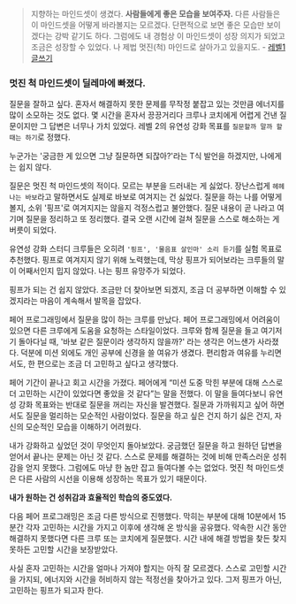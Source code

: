 > 지향하는 마인드셋이 생겼다. **사람들에게 좋은 모습을 보여주자.** 다른 사람들은 이 마인드셋을 어떻게 바라볼지는 모르겠다. 단편적으로 보면 좋은 모습만 보이겠다는 강박 같기도 하다. 그럼에도 내 경험상 이 마인드셋이 성장 의지가 되었고 조금은 성장할 수 있었다. 나 제법 멋진(척) 마인드로 살아가고 있을지도. - [레벨1 글쓰기](https://github.com/ay-eonii/woowa-writing/blob/main/level1.md)

### 멋진 척 마인드셋이 딜레마에 빠졌다.

질문을 잘하고 싶다. 혼자서 해결하지 못한 문제를 무작정 붙잡고 있는 것만큼 에너지를 많이 소모하는 것도 없다. 몇 시간을 혼자서 끙끙거리다 크루나 코치에게 어렵게 건낸 질문이지만 그 답변은 너무나 가치 있었다. 레벨 2의 유연성 강화 목표를 `질문할까 말까 할 때는 하기`로 정했다.

누군가는 '궁금한 게 있으면 그냥 질문하면 되잖아?'라는 T식 발언을 하겠지만, 나에게는 쉽지 않다.

질문은 멋진 척 마인드셋의 적이다. 모르는 부분을 드러내는 게 싫었다. 장난스럽게 `헤헤 나는 바보`라고 말하면서도 실제로 바보로 여겨지는 건 싫었다. 질문을 하는 나를 어떻게 볼지, 소위 '핑프'로 여겨지지는 않을지 걱정스럽고 불안했다. 질문 내용이 곧 나라고 여기며 질문을 정리하고 또 정리했다. 결국 오랜 시간에 걸쳐 질문을 스스로 해소하는 게 버릇이 되었다.

유연성 강화 스터디 크루들은 오히려 `'핑프', '물음표 살인마' 소리 듣기`를 실험 목표로 추천했다. 핑프로 여겨지지 않기 위해 노력했는데, 막상 핑프가 되어보라는 크루들의 말이 어째서인지 밉지 않았다. 나는 핑프 유망주가 되었다.

핑프가 되는 건 쉽지 않았다. 조금만 더 찾아보면 되겠지, 조금 더 공부하면 이해할 수 있겠지라는 마음이 계속해서 발목을 잡았다.

페어 프로그래밍에서 질문을 많이 하는 크루를 만났다. 페어 프로그래밍에서 어려움이 있으면 다른 크루에게 도움을 요청하는 스타일이었다. 크루와 함께 질문을 들고 여기저기 돌아다닐 때, '바보 같은 질문이라 생각하지 않을까?' 라는 생각은 어느샌가 사라졌다. 덕분에 미션 외에도 개인 공부에 신경을 쓸 여유가 생겼다. 편리함과 여유를 누리면서도, 한 편으로는 조금 더 고민하고 싶다고 생각했다.

페어 기간이 끝나고 회고 시간을 가졌다. 페어에게 “미션 도중 막힌 부분에 대해 스스로 더 고민하는 시간이 있었다면 좋았을 것 같다”는 말을 전했다. 이 말을 들여다보니 유연성 강화 목표와는 반대로 질문을 꺼리는 자신을 발견했다. 질문과 가까워지고 싶어 하면서도 질문을 멀리하는 모순적인 사람이었다. 질문을 하고 싶은 건지 하기 싫은 건지, 자신의 모순적인 모습을 이해하기 어려웠다.

내가 강화하고 싶었던 것이 무엇인지 돌아보았다. 궁금했던 질문을 하고 원하던 답변을 얻어서 끝나는 문제는 아닌 것 같다. 스스로 문제를 해결하는 것에 비해 만족스러운 성취감을 얻지 못했다. 그럼에도 마냥 한 놈만 잡고 들여다볼 수는 없었다. 멋진 척 마인드셋은 다른 사람의 시선을 이용해 성장하는 목표가 있기 때문이다.

**내가 원하는 건 성취감과 효율적인 학습의 중도였다.**

다음 페어 프로그래밍은 조금 다른 방식으로 진행했다. 막히는 부분에 대해 10분에서 15분간 각자 고민하는 시간을 가지고 이후에 생각해 온 방식을 공유했다. 약속한 시간 동안 해결하지 못했다면 다른 크루 또는 코치에게 질문했다. 시간 내에 해결 방법을 찾든 찾지 못하든 고민할 시간을 보장받았다.

사실 혼자 고민하는 시간을 얼마나 가져야 할지는 아직 잘 모르겠다. 스스로 고민할 시간을 가지되, 에너지와 시간을 허비하지 않는 적정선을 찾아가고 있다. 그저 핑프가 아닌, 고민하는 핑프가 되고자 한다.
